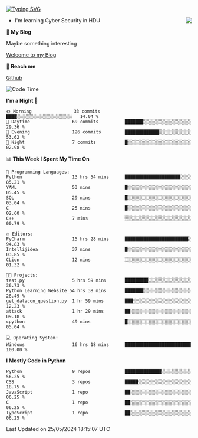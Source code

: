 [![Typing SVG](https://readme-typing-svg.herokuapp.com?font=Fira+Code&pause=1000&random=false&width=450&height=60&lines=Hello+%F0%9F%91%8B%F0%9F%8F%BB;I'm+JBNRZ)](https://git.io/typing-svg)

<a href="#">
  <img align="right" src="https://github-readme-stats.vercel.app/api?username=JBNRZ&show_icons=true&bg_color=15,f2f7fd,E0EAFC" />
</a>

- I'm learning Cyber Security in HDU

 **🌱 My Blog**

Maybe something interesting

[Welcome to my Blog](https://jbnrz.com.cn/)

 **💬 Reach me** 

[Github](https://github.com/JBNRZ)


<!--START_SECTION:waka-->
![Code Time](http://img.shields.io/badge/Code%20Time-497%20hrs%2034%20mins-blue)

**I'm a Night 🦉** 

```text
🌞 Morning                33 commits          ████░░░░░░░░░░░░░░░░░░░░░   14.04 % 
🌆 Daytime                69 commits          ███████░░░░░░░░░░░░░░░░░░   29.36 % 
🌃 Evening                126 commits         █████████████░░░░░░░░░░░░   53.62 % 
🌙 Night                  7 commits           █░░░░░░░░░░░░░░░░░░░░░░░░   02.98 % 
```


📊 **This Week I Spent My Time On** 

```text
💬 Programming Languages: 
Python                   13 hrs 54 mins      █████████████████████░░░░   85.21 % 
YAML                     53 mins             █░░░░░░░░░░░░░░░░░░░░░░░░   05.45 % 
SQL                      29 mins             █░░░░░░░░░░░░░░░░░░░░░░░░   03.04 % 
C                        25 mins             █░░░░░░░░░░░░░░░░░░░░░░░░   02.60 % 
C++                      7 mins              ░░░░░░░░░░░░░░░░░░░░░░░░░   00.79 % 

🔥 Editors: 
PyCharm                  15 hrs 28 mins      ████████████████████████░   94.83 % 
Intellijidea             37 mins             █░░░░░░░░░░░░░░░░░░░░░░░░   03.85 % 
CLion                    12 mins             ░░░░░░░░░░░░░░░░░░░░░░░░░   01.32 % 

🐱‍💻 Projects: 
test.py                  5 hrs 59 mins       █████████░░░░░░░░░░░░░░░░   36.73 % 
Python_Learning_Website_54 hrs 38 mins       ███████░░░░░░░░░░░░░░░░░░   28.49 % 
get_datacon_question.py  1 hr 59 mins        ███░░░░░░░░░░░░░░░░░░░░░░   12.23 % 
attack                   1 hr 29 mins        ██░░░░░░░░░░░░░░░░░░░░░░░   09.18 % 
cpython                  49 mins             █░░░░░░░░░░░░░░░░░░░░░░░░   05.04 % 

💻 Operating System: 
Windows                  16 hrs 18 mins      █████████████████████████   100.00 % 
```

**I Mostly Code in Python** 

```text
Python                   9 repos             ██████████████░░░░░░░░░░░   56.25 % 
CSS                      3 repos             █████░░░░░░░░░░░░░░░░░░░░   18.75 % 
JavaScript               1 repo              ██░░░░░░░░░░░░░░░░░░░░░░░   06.25 % 
C                        1 repo              ██░░░░░░░░░░░░░░░░░░░░░░░   06.25 % 
TypeScript               1 repo              ██░░░░░░░░░░░░░░░░░░░░░░░   06.25 % 
```




 Last Updated on 25/05/2024 18:15:07 UTC
<!--END_SECTION:waka-->
